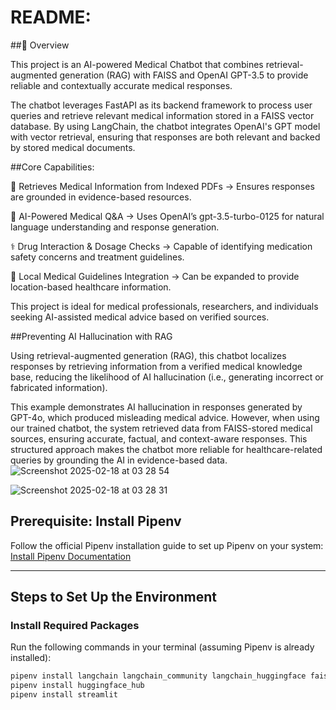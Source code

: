 # README: 
##🚀 Overview

This project is an AI-powered Medical Chatbot that combines retrieval-augmented generation (RAG) with FAISS and OpenAI GPT-3.5 to provide reliable and contextually accurate medical responses.

The chatbot leverages FastAPI as its backend framework to process user queries and retrieve relevant medical information stored in a FAISS vector database. By using LangChain, the chatbot integrates OpenAI's GPT model with vector retrieval, ensuring that responses are both relevant and backed by stored medical documents.

##Core Capabilities:

📖 Retrieves Medical Information from Indexed PDFs → Ensures responses are grounded in evidence-based resources.

🤖 AI-Powered Medical Q&A → Uses OpenAI’s gpt-3.5-turbo-0125 for natural language understanding and response generation.

⚕️ Drug Interaction & Dosage Checks → Capable of identifying medication safety concerns and treatment guidelines.

🏥 Local Medical Guidelines Integration → Can be expanded to provide location-based healthcare information.

This project is ideal for medical professionals, researchers, and individuals seeking AI-assisted medical advice based on verified sources.

##Preventing AI Hallucination with RAG

Using retrieval-augmented generation (RAG), this chatbot localizes responses by retrieving information from a verified medical knowledge base, reducing the likelihood of AI hallucination (i.e., generating incorrect or fabricated information).

This example demonstrates AI hallucination in responses generated by GPT-4o, which produced misleading medical advice. However, when using our trained chatbot, the system retrieved data from FAISS-stored medical sources, ensuring accurate, factual, and context-aware responses. This structured approach makes the chatbot more reliable for healthcare-related queries by grounding the AI in evidence-based data.
![Screenshot 2025-02-18 at 03 28 54](https://github.com/user-attachments/assets/dfa7742b-73a9-4644-9393-f636da43cdd0)

![Screenshot 2025-02-18 at 03 28 31](https://github.com/user-attachments/assets/d2497257-dc12-4b07-a414-68e8df8367a8)






## Prerequisite: Install Pipenv
Follow the official Pipenv installation guide to set up Pipenv on your system:  
[Install Pipenv Documentation](https://pipenv.pypa.io/en/latest/installation.html)

---

## Steps to Set Up the Environment

### Install Required Packages
Run the following commands in your terminal (assuming Pipenv is already installed):

```bash
pipenv install langchain langchain_community langchain_huggingface faiss-cpu pypdf
pipenv install huggingface_hub
pipenv install streamlit
```




